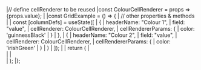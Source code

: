 <framework-specific-section frameworks="react">
<snippet transform={false}>
|// define cellRenderer to be reused
|const ColourCellRenderer = props => <span style={{color: props.color}}>{props.value}</span>;
|
|const GridExample = () => {
|   // other properties & methods
|
|   const [columnDefs] = useState([
|        {
|            headerName: "Colour 1",
|            field: "value",
|            cellRenderer: ColourCellRenderer,
|            cellRendererParams: {
|               color: 'guinnessBlack'
|            }
|        },
|        {
|            headerName: "Colour 2",
|            field: "value",
|            cellRenderer: ColourCellRenderer,
|            cellRendererParams: {
|               color: 'irishGreen'
|            }
|        }
|   ]);
|
|   return (
|       <div className="ag-theme-alpine">
|           <AgGridReact
|              columnDefs={columnDefs}
|              ...other properties
|           />
|       </div>
|   );
|};
</snippet>
</framework-specific-section>